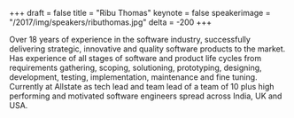 +++
draft = false
title = "Ribu Thomas"
keynote = false
speakerimage = "/2017/img/speakers/ributhomas.jpg"
delta = -200
+++

Over 18 years of experience in the software industry, successfully delivering strategic, innovative and quality software products to the market. Has experience of all stages of software and product life cycles from requirements gathering, scoping, solutioning, prototyping, designing, development, testing, implementation, maintenance and fine tuning. Currently at Allstate as tech lead and team lead of a team of 10 plus high performing and motivated software engineers spread across India, UK and USA.